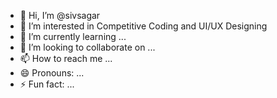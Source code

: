 - 👋 Hi, I’m @sivsagar
- 👀 I’m interested in Competitive Coding and UI/UX Designing 
- 🌱 I’m currently learning ...
- 💞️ I’m looking to collaborate on ...
- 📫 How to reach me ...
- 😄 Pronouns: ...
- ⚡ Fun fact: ...

<!---
sivsagar/sivsagar is a ✨ special ✨ repository because its `README.md` (this file) appears on your GitHub profile.
You can click the Preview link to take a look at your changes.
--->
